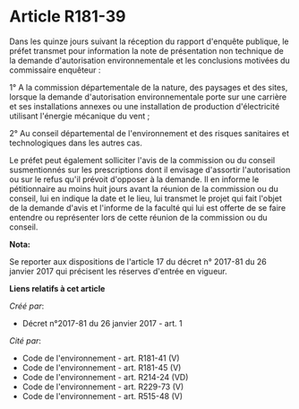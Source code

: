 # Article R181-39

Dans les quinze jours suivant la réception du rapport d'enquête publique, le préfet transmet pour information la note de
présentation non technique de la demande d'autorisation environnementale et les conclusions motivées du commissaire
enquêteur :

1° A la commission départementale de la nature, des paysages et des sites, lorsque la demande d'autorisation environnementale
porte sur une carrière et ses installations annexes ou une installation de production d'électricité utilisant l'énergie
mécanique du vent ;

2° Au conseil départemental de l'environnement et des risques sanitaires et technologiques dans les autres cas.

Le préfet peut également solliciter l'avis de la commission ou du conseil susmentionnés sur les prescriptions dont il
envisage d'assortir l'autorisation ou sur le refus qu'il prévoit d'opposer à la demande. Il en informe le pétitionnaire au
moins huit jours avant la réunion de la commission ou du conseil, lui en indique la date et le lieu, lui transmet le projet
qui fait l'objet de la demande d'avis et l'informe de la faculté qui lui est offerte de se faire entendre ou représenter lors
de cette réunion de la commission ou du conseil.

**Nota:**

Se reporter aux dispositions de l'article 17 du décret n° 2017-81 du 26 janvier 2017 qui précisent les réserves d'entrée en
vigueur.

**Liens relatifs à cet article**

_Créé par_:

  - Décret n°2017-81 du 26 janvier 2017 - art. 1

_Cité par_:

  - Code de l'environnement - art. R181-41 (V)
  - Code de l'environnement - art. R181-45 (V)
  - Code de l'environnement - art. R214-24 (VD)
  - Code de l'environnement - art. R229-73 (V)
  - Code de l'environnement - art. R515-48 (V)
